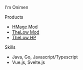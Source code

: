 I'm Onimen

Products

- [HMage Mod](https://hmage123456.github.io/hmgemod/)
- [TheLow Mod](https://github.com/Oni-Men/ExtendTheLow)
- [TheLow HP](https://portal.eximradar.jp/thelow/)

Skills

- Java, Go, Javascript/Typescript
- Vue.js, Svelte.js
